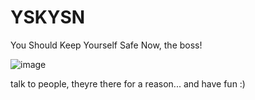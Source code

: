# YSKYSN
You Should Keep Yourself Safe Now, the boss!

![image](https://github.com/Muffinlavania/YSKYSN/assets/93288617/88942067-317d-4443-89d2-fe2a9426b7dd)

talk to people, theyre there for a reason...
and have fun :)
